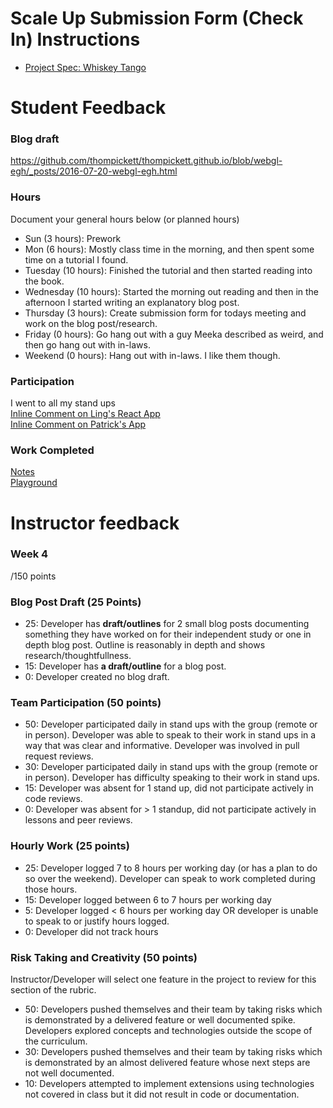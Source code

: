 # Scale Up Submission Form (Check In) Instructions

- [Project Spec: Whiskey Tango](https://github.com/turingschool/lesson_plans/blob/master/ruby_04-apis_and_scalability/independent_study_project.markdown)

# Student Feedback

### Blog draft

https://github.com/thompickett/thompickett.github.io/blob/webgl-egh/_posts/2016-07-20-webgl-egh.html

### Hours

Document your general hours below (or planned hours)

- Sun (3 hours): Prework 
- Mon (6 hours): Mostly class time in the morning, and then spent some time on a tutorial I found.
- Tuesday (10 hours): Finished the tutorial and then started reading into the book.
- Wednesday (10 hours): Started the morning out reading and then in the afternoon I started writing an explanatory blog post.
- Thursday (3 hours): Create submission form for todays meeting and work on the blog post/research.
- Friday (0 hours): Go hang out with a guy Meeka described as weird, and then go hang out with in-laws.
- Weekend (0 hours): Hang out with in-laws. I like them though.

### Participation

I went to all my stand ups  
[Inline Comment on Ling's React App](https://github.com/lingtran/girlsquad/pull/3#discussion_r71765560)  
[Inline Comment on Patrick's App](https://github.com/patrickwhardy/webkeys/pull/1#discussion_r71769673)  

### Work Completed

[Notes](https://gist.github.com/thompickett/1edb8218769b211126ed291093fe6aaa)  
[Playground](https://github.com/thompickett/webGl/tree/master/webgl-book-tutorial/1727_02/js)  

# Instructor feedback

### Week 4

/150 points

### Blog Post Draft (25 Points)  

  * 25: Developer has **draft/outlines** for 2 small blog posts documenting something they have worked on for their independent study or one in depth blog post. Outline is reasonably in depth and shows research/thoughtfullness.
  * 15: Developer has **a draft/outline** for a blog post.
  * 0: Developer created no blog draft.

### Team Participation (50 points)

  * 50: Developer participated daily in stand ups with the group (remote or in person). Developer was able to speak to their work in stand ups in a way that was clear and informative. Developer was involved in pull request reviews.
  * 30: Developer participated daily in stand ups with the group (remote or in person). Developer has difficulty speaking to their work in stand ups.
  * 15: Developer was absent for 1 stand up, did not participate actively in code reviews.
  * 0: Developer was absent for > 1 standup, did not participate actively in lessons and peer reviews.

### Hourly Work (25 points)

  * 25: Developer logged 7 to 8 hours per working day (or has a plan to do so over the weekend). Developer can speak to work completed during those hours.
  * 15: Developer logged between 6 to 7 hours per working day
  * 5: Developer logged < 6 hours per working day OR developer is unable to speak to or justify hours logged.
  * 0: Developer did not track hours

### Risk Taking and Creativity (50 points)

Instructor/Developer will select one feature in the project to review for this section of the rubric.

  * 50: Developers pushed themselves and their team by taking risks which is demonstrated by a delivered feature or well documented spike. Developers explored concepts and technologies outside the scope of the curriculum.
  * 30: Developers pushed themselves and their team by taking risks which is demonstrated by an almost delivered feature whose next steps are not well documented.
  * 10: Developers attempted to implement extensions using technologies not covered in class but it did not result in code or documentation.
